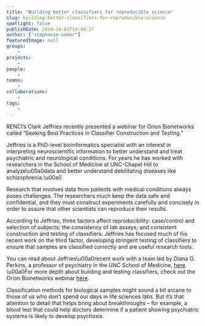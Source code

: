 ```yaml
---
title: "Building better classifiers for reproducible science"
slug: building-better-classifiers-for-reproducible-science
spotlight: false
publishDate: 2014-10-03T14:49:27
author: ["stephanie-suber"]
featuredImage: null
groups:
    - 
projects:
    - 
people:
    - 
teams: 
    - 
collaborations:
    - 
tags:
    - 
---
```

<p>RENCI&#8217;s Clark Jeffries recently presented a webinar for Orion Bionetworks called &#8220;Seeking Best Practices in Classifier Construction and Testing.&#8221;</p>
<p>Jeffries is a PhD-level bioinformatics specialist with an interest in interpreting neuroscientific information to better understand and treat psychiatric and neurological conditions. For years he has worked with researchers in the School of Medicine at UNC-Chapel Hill to analyze\u00a0data and better understand debilitating diseases like schizophrenia.\u00a0</p>
<p>Research that involves data from patients with medical conditions always poses challenges. The researchers much keep the data safe and confidential, and they must construct experiments carefully and concisely in order to assure that other scientists can reproduce their results.</p>
<p>According to Jeffries, three factors affect reproducibility: case/control and selection of subjects; the consistency of lab assays; and consistent construction and testing of classifiers. Jeffries has focused much of his recent work on the third factor, developing stringent testing of classifiers to ensure that samples are classified correctly and are useful research tools.</p>
<p>You can read about Jeffries\u00a0recent work with a team led by Diana O. Perkins, a professor of psychiatry in the UNC School of Medicine, <a href="https://renci.org/news/blood-test-determine-psychosis-risk/" target="_blank">here</a>. \u00a0For more depth about building and testing classifiers, check out the Orion Bionetworks webinar <a href="http://www.orionbionetworks.org/2014/08/22/webinar-september-30-2014/" target="_blank">here</a>.</p>
<p>Classification methods for biological samples might sound a bit arcane to those of us who don&#8217;t spend our days in life sciences labs. But it&#8217;s that attention to detail that helps bring about breakthroughs &#8211; for example, a blood test that could help doctors determine if a patient showing psychiatric systems is likely to develop psychosis.</p>
<h2></h2>
<!-- AddThis Advanced Settings generic via filter on the_content --><!-- AddThis Share Buttons generic via filter on the_content -->
